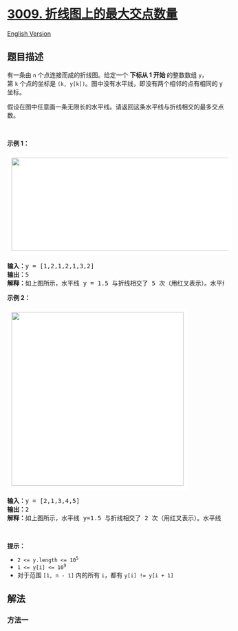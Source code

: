 # [3009. 折线图上的最大交点数量](https://leetcode.cn/problems/maximum-number-of-intersections-on-the-chart)

[English Version](/solution/3000-3099/3009.Maximum%20Number%20of%20Intersections%20on%20the%20Chart/README_EN.md)

<!-- tags:树状数组,几何,数组,数学 -->

## 题目描述

<!-- 这里写题目描述 -->

<p>有一条由 <code>n</code> 个点连接而成的折线图。给定一个 <strong>下标从 1 开始&nbsp;</strong>的整数数组 <code>y</code>，第&nbsp;<code>k</code>&nbsp;个点的坐标是 <code>(k, y[k])</code>。图中没有水平线，即没有两个相邻的点有相同的 y 坐标。</p>

<p>假设在图中任意画一条无限长的水平线。请返回这条水平线与折线相交的最多交点数。</p>

<p>&nbsp;</p>

<p><strong class="example">示例 1：</strong></p>
<strong><a href="https://fastly.jsdelivr.net/gh/doocs/leetcode@main/solution/3000-3099/3009.Maximum%20Number%20of%20Intersections%20on%20the%20Chart/images/20231208-020549.jpeg"><img alt="" src="https://fastly.jsdelivr.net/gh/doocs/leetcode@main/solution/3000-3099/3009.Maximum%20Number%20of%20Intersections%20on%20the%20Chart/images/20231208-020549.jpeg" style="padding: 10px; background: rgb(255, 255, 255); border-radius: 0.5rem; height: 217px; width: 600px;" /></a></strong>

<pre>
<b>输入：</b>y = [1,2,1,2,1,3,2]
<b>输出：</b>5
<b>解释：</b>如上图所示，水平线 y = 1.5 与折线相交了 5 次（用红叉表示）。水平线 y = 2 与折线相交了 4 次（用红叉表示）。可以证明没有其他水平线可以与折线有超过 5 个点相交。因此，答案是 5。
</pre>

<p><strong class="example">示例 2：</strong></p>
<strong><img alt="" src="https://fastly.jsdelivr.net/gh/doocs/leetcode@main/solution/3000-3099/3009.Maximum%20Number%20of%20Intersections%20on%20the%20Chart/images/20231208-020557.jpeg" style="padding: 10px; background: rgb(255, 255, 255); border-radius: 0.5rem; width: 400px; height: 404px;" /></strong>

<pre>
<b>输入：</b>y = [2,1,3,4,5]
<b>输出：</b>2
<b>解释：</b>如上图所示，水平线 y=1.5 与折线相交了 2 次（用红叉表示）。水平线 y=2 与折线相交了 2 次（用红叉表示）。可以证明没有其他水平线可以与折线有超过 2 个点相交。因此，答案是 2。
</pre>

<p>&nbsp;</p>

<p><b>提示：</b></p>

<ul>
	<li><code>2 &lt;= y.length &lt;= 10<sup>5</sup></code></li>
	<li><code>1 &lt;= y[i] &lt;= 10<sup>9</sup></code></li>
	<li>对于范围&nbsp;<code>[1, n - 1]</code> 内的所有&nbsp;<code>i</code>，都有 <code>y[i] != y[i + 1]</code></li>
</ul>

## 解法

### 方法一

<!-- tabs:start -->

```python

```

```java

```

```cpp

```

```go

```

<!-- tabs:end -->

<!-- end -->
